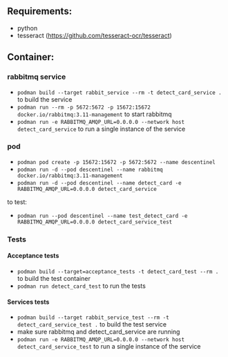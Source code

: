 ## Requirements:

- python
- tesseract (https://github.com/tesseract-ocr/tesseract)

## Container:

### rabbitmq service

- `podman build --target rabbit_service --rm -t detect_card_service .` to build the service
- `podman run --rm -p 5672:5672 -p 15672:15672 docker.io/rabbitmq:3.11-management` to start rabbitmq
- `podman run -e RABBITMQ_AMQP_URL=0.0.0.0 --network host detect_card_service` to run a single instance of the service

### pod
- `podman pod create -p 15672:15672 -p 5672:5672 --name descentinel`
- `podman run -d --pod descentinel --name rabbitmq docker.io/rabbitmq:3.11-management`
- `podman run -d --pod descentinel --name detect_card -e RABBITMQ_AMQP_URL=0.0.0.0 detect_card_service`

to test:
- `podman run --pod descentinel --name test_detect_card -e RABBITMQ_AMQP_URL=0.0.0.0 detect_card_service_test`

### Tests

#### Acceptance tests

- `podman build --target=acceptance_tests -t detect_card_test --rm .` to build the test container
- `podman run detect_card_test` to run the tests

#### Services tests

- `podman build --target rabbit_service_test --rm -t detect_card_service_test .` to build the test service
- make sure rabbitmq and detect_card_service are running
- `podman run -e RABBITMQ_AMQP_URL=0.0.0.0 --network host detect_card_service_test` to run a single instance of the service
